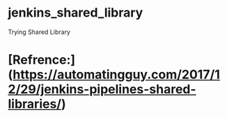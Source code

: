 # jenkins_shared_library
Trying Shared Library

# [Refrence:] (https://automatingguy.com/2017/12/29/jenkins-pipelines-shared-libraries/)